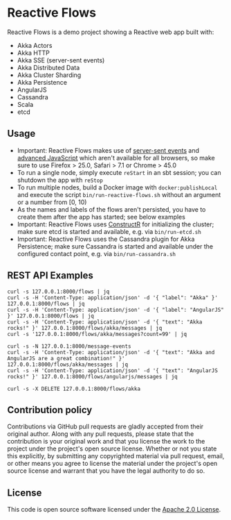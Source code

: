 # Reactive Flows #

Reactive Flows is a demo project showing a Reactive web app built with:

- Akka Actors
- Akka HTTP
- Akka SSE (server-sent events)
- Akka Distributed Data
- Akka Cluster Sharding
- Akka Persistence
- AngularJS
- Cassandra
- Scala
- etcd

## Usage

- Important: Reactive Flows makes use of [server-sent events](https://www.w3.org/TR/eventsource) and [advanced JavaScript](https://developer.mozilla.org/en-US/docs/Web/JavaScript/Reference/Global_Objects/Array/find) which aren't available for all browsers, so make sure to use Firefox > 25.0, Safari > 7.1 or Chrome > 45.0
- To run a single node, simply execute `reStart` in an sbt session; you can shutdown the app with `reStop`
- To run multiple nodes, build a Docker image with `docker:publishLocal` and execute  the script `bin/run-reactive-flows.sh` without an argument or a number from [0, 10)
- As the names and labels of the flows aren't persisted, you have to create them after the app has started; see below examples
- Important: Reactive Flows uses [ConstructR](https://github.com/hseeberger/constructr) for initializing the cluster; make sure etcd is started and available, e.g. via `bin/run-etcd.sh`
- Important: Reactive Flows uses the Cassandra plugin for Akka Persistence; make sure Cassandra is started and available under the configured contact point, e.g. via `bin/run-cassandra.sh`

## REST API Examples ##

```
curl -s 127.0.0.1:8000/flows | jq
curl -s -H 'Content-Type: application/json' -d '{ "label": "Akka" }' 127.0.0.1:8000/flows | jq
curl -s -H 'Content-Type: application/json' -d '{ "label": "AngularJS" }' 127.0.0.1:8000/flows | jq
curl -s -H 'Content-Type: application/json' -d '{ "text": "Akka rocks!" }' 127.0.0.1:8000/flows/akka/messages | jq
curl -s '127.0.0.1:8000/flows/akka/messages?count=99' | jq

curl -s -N 127.0.0.1:8000/message-events
curl -s -H 'Content-Type: application/json' -d '{ "text": "Akka and AngularJS are a great combination!" }' 127.0.0.1:8000/flows/akka/messages | jq
curl -s -H 'Content-Type: application/json' -d '{ "text": "AngularJS rocks!" }' 127.0.0.1:8000/flows/angularjs/messages | jq

curl -s -X DELETE 127.0.0.1:8000/flows/akka
```

## Contribution policy ##

Contributions via GitHub pull requests are gladly accepted from their original author. Along with any pull requests, please state that the contribution is your original work and that you license the work to the project under the project's open source license. Whether or not you state this explicitly, by submitting any copyrighted material via pull request, email, or other means you agree to license the material under the project's open source license and warrant that you have the legal authority to do so.

## License ##

This code is open source software licensed under the [Apache 2.0 License]("http://www.apache.org/licenses/LICENSE-2.0.html").
